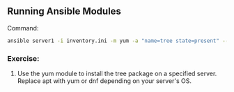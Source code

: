 ## Running Ansible Modules
Command:
```sh
ansible server1 -i inventory.ini -m yum -a "name=tree state=present" --become
```
### Exercise:

1. Use the yum module to install the tree package on a specified server. Replace apt with yum or dnf depending on your server's OS.


